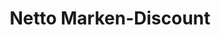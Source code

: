---
title: "Netto Marken-Discount"
url: /eisenhuettenstadt/netto-marken-discount-karl-marx-strasse/
shop: Supermarkt
---